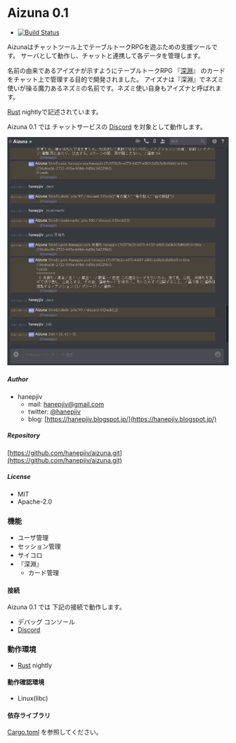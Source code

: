 # Aizuna 0.1

* [![Build Status](https://travis-ci.org/hanepjiv/aizuna.svg?branch=master)](https://travis-ci.org/hanepjiv/aizuna)

Aizunaはチャットツール上でテーブルトークRPGを遊ぶための支援ツールです。
サーバとして動作し、チャットと連携して各データを管理します。

名前の由来であるアイズナが示すようにテーブルトークRPG
『[深淵](https://ja.wikipedia.org/wiki/%E6%B7%B1%E6%B7%B5_(%E3%82%B2%E3%83%BC%E3%83%A0))』
のカードをチャット上で管理する目的で開発されました。
アイズナは『深淵』でネズミ使いが操る魔力あるネズミの名前です。ネズミ使い自身もアイズナと呼ばれます。

[Rust][Rust] nightlyで記述されています。

Aizuna 0.1 では チャットサービスの [Discord][Discord] を対象として動作します。

![screenshot00](./images/screenshot00.png)

##### Author

* hanepjiv
    * mail:  <hanepjiv@gmail.com>
    * twitter: [@hanepjiv](https://twitter.com/hanepjiv)
    * blog: [https://hanepjiv.blogspot.jp/](https://hanepjiv.blogspot.jp/)

##### Repository

[https://github.com/hanepjiv/aizuna.git](https://github.com/hanepjiv/aizuna.git)

##### License

* MIT
* Apache-2.0

### 機能

* ユーザ管理
* セッション管理
* サイコロ
* 『深淵』
    * カード管理

#### 接続
Aizuna 0.1 では 下記の接続で動作します。

- デバッグ コンソール
- [Discord][Discord]

### 動作環境

* [Rust][Rust] nightly

#### 動作確認環境

* Linux(libc)

#### 依存ライブラリ

[Cargo.toml](https://github.com/hanepjiv/aizuna/blob/master/Cargo.toml)
を参照してください。


[Rust]:https://www.rust-lang.org
[Discord]:https://discordapp.com/
[Aizuna 設定]:./aizuna_config.html
[Aizuna 設定 - コネクタ]:./aizuna_config.html#コネクタ
[Aizuna コマンド]:./aizuna_command.html
